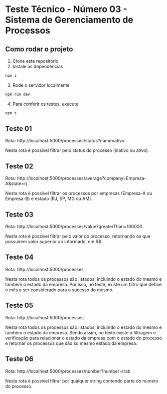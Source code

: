# Teste Técnico - Número 03 - Sistema de Gerenciamento de Processos

## Como rodar o projeto

1. Clone este repositório
2. Instale as dependências
```bash
npm i
```
3. Rode o servidor localmente
```bash
npm run dev
```
4. Para conferir os testes, execute
```bash
npm t
```

## Teste 01

Rota: http://localhost:5000/processes/status?name=ativo

Nesta rota é possível filtrar pelo status do processo (inativo ou ativo).

## Teste 02

Rota: http://localhost:5000/processes/average?company=Empresa-A&state=rj

Nesta rota é possível filtrar os processos por empresas (Empresa-A ou Empresa-B) e estado (RJ, SP, MG ou AM).

## Teste 03

Rota: http://localhost:5000/processes/value?greaterThan=100000

Nesta rota é possível filtrar pelo valor do processo, retornando os que possuirem valor superior ao informado, em R$.

## Teste 04

Rota: http://localhost:5000/processes

Nesta rota todos os processos são listados, incluindo o estado do mesmo e também o estado da empresa.
Por isso, no teste, existe um filtro que define o mês a ser considerado para o sucesso do mesmo.

## Teste 05

Rota: http://localhost:5000/processes

Nesta rota todos os processos são listados, incluindo o estado do mesmo e também o estado da empresa.
Sendo assim, no teste existe a filtragem e verificação para relacionar o estado da empresa com o estado do processo e retornar os processos que são so mesmo estado da empresa.

## Teste 06

Rota: http://localhost:5000/processes/number?number=trab

Nesta rota é possível filtrar por qualquer string contendo parte do número do processo.
